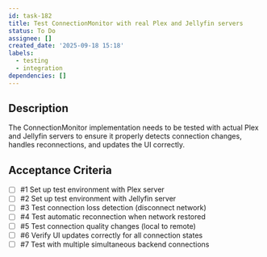 ```yaml
---
id: task-182
title: Test ConnectionMonitor with real Plex and Jellyfin servers
status: To Do
assignee: []
created_date: '2025-09-18 15:18'
labels:
  - testing
  - integration
dependencies: []
---
```


## Description

The ConnectionMonitor implementation needs to be tested with actual Plex and Jellyfin servers to ensure it properly detects connection changes, handles reconnections, and updates the UI correctly.

## Acceptance Criteria
<!-- AC:BEGIN -->
- [ ] #1 Set up test environment with Plex server
- [ ] #2 Set up test environment with Jellyfin server
- [ ] #3 Test connection loss detection (disconnect network)
- [ ] #4 Test automatic reconnection when network restored
- [ ] #5 Test connection quality changes (local to remote)
- [ ] #6 Verify UI updates correctly for all connection states
- [ ] #7 Test with multiple simultaneous backend connections
<!-- AC:END -->
